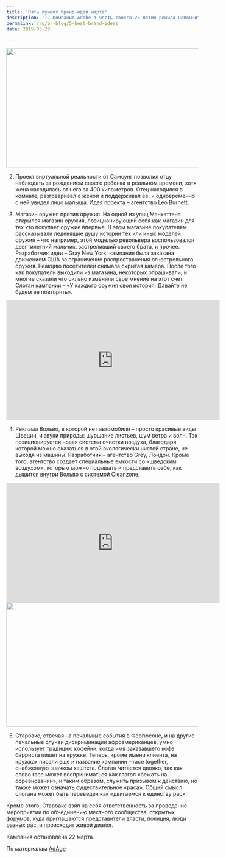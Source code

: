 ```yaml
---
title: 'Пять лучших бренд-идей марта'
description: '1. Компания Adobe в честь своего 25-летия решила напомнить всем о том, что такое Photoshop 1.0. Все познается в сравнении! Профессионалы фотошопа были ошарашены-  кто-то вообще не видел именно этой ранней версии, кто-то в ней не работал. Они сняли много смешных туториалов, о том как работать в программе редактирования изображений, в которой нет слоев, нет отмены больше чем одного действия…'
permalink: /ru/pr-blog/5-best-brand-ideas
date: 2015-03-23

---
```


<img src="{{ site.assets }}/upload/birth16n-2-web.jpg" alt="" class="post__img" width="580" height="314">

2.	Проект виртуальной реальности от Самсунг позволил отцу наблюдать за рождением  своего ребенка в реальном времени, хотя жена находилась от него за 400 километров. Отец находился в комнате, разговаривал с женой и поддерживал ее, и одновременно с ней увидел лицо малыша. Идея проекта – агентство Leo Burnett.

3.	Магазин оружия против оружия. На одной из улиц Манхэттена открылся магазин оружия, позиционирующий себя как магазин для тех кто покупает оружие впервые. В этом магазине покупателям рассказывали леденящие душу истории тех или иных моделей оружия – что например, этой моделью револьвера воспользовался девятилетний мальчик, застреливший своего брата, и прочее. Разработчик идеи – Gray New York, кампания была заказана движением США за ограничение распространения огнестрельного оружия. Реакцию посетителей снимала скрытая камера. После того как покупатели выходили из магазина, некоторых опрашивали, и многие сказали что сильно изменили свое мнение на этот счет. Слоган кампании – «У каждого оружия своя история. Давайте не будем ее повторять».

<iframe width="560" height="315" src="https://www.youtube.com/embed/1nAfWfF4TjM" frameborder="0" allowfullscreen></iframe>

4.	Реклама Вольво, в которой нет автомобиля – просто красивые виды Швеции, и звуки природы: шуршание листьев, шум ветра и волн. Так позиционируется новая система очистки воздуха, благодаря которой можно оказаться в этой экологически чистой стране, не выходя из машины. Разработчик – агентство Grey, Лондон. Кроме того, агентство создает специальные емкости со «шведским воздухом», которым можно подышать и представить себе, как дышится внутри Вольво с системой Cleanzone.

<iframe width="560" height="315" src="https://www.youtube.com/embed/YdRIairhY6k" frameborder="0" allowfullscreen></iframe>

<img src="{{ site.assets }}/upload/starbucks-race-together-640.gif__640x360_q85_crop.jpg" alt="" class="post__img" width="580" height="326">

5.	Старбакс, отвечая на печальные события в Фергюсоне, и на другие печальные случаи дискриминации афроамериканцев, умно использует традицию кофейни, когда имя заказавшего кофе барриста пишет на кружке. Теперь, кроме имени клиента, на кружках писали еще и название кампании – race together, снабженную значком хэштега. Слоган читается двояко, так как слово race может восприниматься как глагол «бежать на соревновании», и таким образом, служить призывом к действию, но также может означать существительное «раса». Общий смысл  слогана может быть переведен как «двигаемся к единству рас».

Кроме этого, Старбакс взял на себя ответственность за проведение мероприятий по объединению местного сообщества, открытых форумов, куда приглашаются представители власти, полиция, люди разных рас, и происходит живой диалог.

Кампания остановлена 22 марта.

По материалам <a href="https://adage.com/article/top-5-most-creative-ads/creativity-top-5-brand-ideas-week/297715/">AdAge</a>

